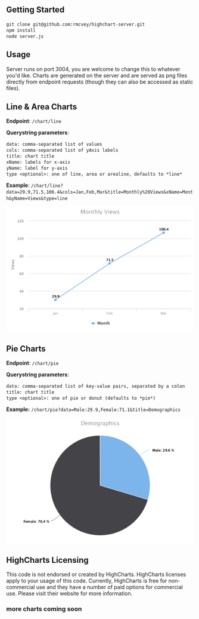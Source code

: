 ## Getting Started
```
git clone git@github.com:rmcvey/highchart-server.git
npm install
node server.js
```
## Usage
Server runs on port 3004, you are welcome to change this to whatever you'd like.  Charts are generated on the server and are served as png files directly from endpoint requests (though they can also be accessed as static files).

## Line & Area Charts

**Endpoint**:  `/chart/line`

**Querystring parameters**: 
```
data: comma-separated list of values
cols: comma-separated list of yAxis labels
title: chart title
xName: labels for x-axis
yName: label for y-axis
type <optional>: one of line, area or arealine, defaults to *line*
```
**Example**:
`/chart/line?data=29.9,71.5,106.4&cols=Jan,Feb,Mar&title=Monthly%20Views&xName=Month&yName=Views&type=line`

![Example Line Chart](example-line.png)

## Pie Charts
**Endpoint**: `/chart/pie`

**Querystring parameters**: 
```
data: comma-separated list of key-value pairs, separated by a colon
title: chart title
type <optional>: one of pie or donut (defaults to *pie*)
```
**Example:**
`/chart/pie?data=Male:29.9,Female:71.1&title=Demographics`

![Example Pie Chart](example-pie.png)

## HighCharts Licensing
This code is not endorsed or created by HighCharts. HighCharts licenses apply to your usage of this code. Currently, HighCharts is free for non-commercial use and they have a number of paid options for commercial use. Please visit their website for more information.

### more charts coming soon